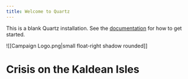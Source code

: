 ```yaml
---
title: Welcome to Quartz
---
```


This is a blank Quartz installation.
See the [documentation](https://quartz.jzhao.xyz) for how to get started.


![[Campaign Logo.png|small float-right shadow rounded]]
# Crisis on the Kaldean Isles 
